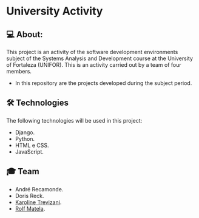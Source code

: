 # University Activity

## 💻 About:

This project is an activity of the software development environments subject of the Systems Analysis and Development course at the University of Fortaleza (UNIFOR). This is an activity carried out by a team of four members.

- In this repository are the projects developed during the subject period.

## 🛠 Technologies

The following technologies will be used in this project:

- Django.
- Python.
- HTML e CSS.
- JavaScript.

## 🎓 Team

- André Recamonde.
- Doris Reck.
- [Karoline Trevizani](https://github.com/KarolTrevizani).
- [Rolf Matela](https://github.com/roollf).
